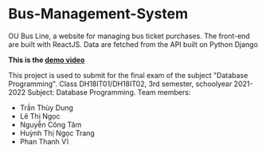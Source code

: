 # Bus-Management-System

OU Bus Line, a website for managing bus ticket purchases. The front-end are built with ReactJS. Data are fetched from the API built on Python Django

**This is the [demo video](https://drive.google.com/file/d/1sF2OVF8RHUC3zEpduZ39PXxm9zapfDvo/view?usp=sharing)**

This project is used to submit for the final exam of the subject "Database Programming". Class DH18IT01/DH18IT02, 3rd semester, schoolyear 2021-2022
Subject: Database Programming.
Team members:
- Trần Thùy Dung
- Lê Thị Ngọc
- Nguyễn Công Tâm
- Huỳnh Thị Ngọc Trang
- Phan Thanh Vĩ



